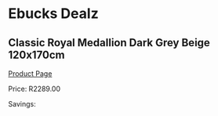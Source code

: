 
# Ebucks Dealz
## Classic Royal Medallion Dark Grey Beige 120x170cm
[Product Page](https://www.ebucks.com/web/shop/productSelected.do?prodId=1210565188&catId=1209942441)

Price: R2289.00

Savings: 


	
